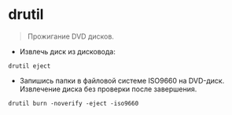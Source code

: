 # drutil

> Прожигание DVD дисков.

- Извлечь диск из дисковода:

`drutil eject`

- Запишись папки в файловой системе ISO9660 на DVD-диск. Извлечение диска без проверки после завершения.

`drutil burn -noverify -eject -iso9660`
